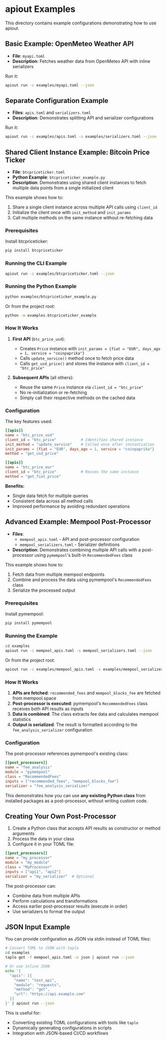 # apiout Examples

This directory contains example configurations demonstrating how to use apiout.

## Basic Example: OpenMeteo Weather API

- **File**: `myapi.toml`
- **Description**: Fetches weather data from OpenMeteo API with inline serializers

Run it:

```bash
apiout run -c examples/myapi.toml --json
```

## Separate Configuration Example

- **Files**: `apis.toml` and `serializers.toml`
- **Description**: Demonstrates splitting API and serializer configurations

Run it:

```bash
apiout run -c examples/apis.toml -s examples/serializers.toml --json
```

## Shared Client Instance Example: Bitcoin Price Ticker

- **File**: `btcpriceticker.toml`
- **Python Example**: `btcpriceticker_example.py`
- **Description**: Demonstrates using shared client instances to fetch multiple data
  points from a single initialized client

This example shows how to:

1. Share a single client instance across multiple API calls using `client_id`
2. Initialize the client once with `init_method` and `init_params`
3. Call multiple methods on the same instance without re-fetching data

### Prerequisites

Install btcpriceticker:

```bash
pip install btcpriceticker
```

### Running the CLI Example

```bash
apiout run -c examples/btcpriceticker.toml --json
```

### Running the Python Example

```bash
python examples/btcpriceticker_example.py
```

Or from the project root:

```bash
python -m examples.btcpriceticker_example
```

### How It Works

1. **First API** (`btc_price_usd`):

   - Creates `Price` instance with
     `init_params = {fiat = "EUR", days_ago = 1, service = "coinpaprika"}`
   - Calls `update_service()` method once to fetch price data
   - Calls `get_usd_price()` and stores the instance with `client_id = "btc_price"`

2. **Subsequent APIs** (all others):
   - Reuse the same `Price` instance via `client_id = "btc_price"`
   - No re-initialization or re-fetching
   - Simply call their respective methods on the cached data

### Configuration

The key features used:

```toml
[[apis]]
name = "btc_price_usd"
client_id = "btc_price"           # Identifies shared instance
init_method = "update_service"    # Called once after instantiation
init_params = {fiat = "EUR", days_ago = 1, service = "coinpaprika"}
method = "get_usd_price"

[[apis]]
name = "btc_price_eur"
client_id = "btc_price"           # Reuses the same instance
method = "get_fiat_price"
```

**Benefits:**

- Single data fetch for multiple queries
- Consistent data across all method calls
- Improved performance by avoiding redundant operations

## Advanced Example: Mempool Post-Processor

- **Files**:
  - `mempool_apis.toml` - API and post-processor configuration
  - `mempool_serializers.toml` - Serializer definitions
- **Description**: Demonstrates combining multiple API calls with a post-processor using
  `pymempool`'s built-in `RecommendedFees` class

This example shows how to:

1. Fetch data from multiple mempool endpoints
2. Combine and process the data using pymempool's `RecommendedFees` class
3. Serialize the processed output

### Prerequisites

Install pymempool:

```bash
pip install pymempool
```

### Running the Example

```bash
cd examples
apiout run -c mempool_apis.toml -s mempool_serializers.toml --json
```

Or from the project root:

```bash
apiout run -c examples/mempool_apis.toml -s examples/mempool_serializers.toml --json
```

### How It Works

1. **APIs are fetched**: `recommended_fees` and `mempool_blocks_fee` are fetched from
   mempool.space
2. **Post-processor is executed**: pymempool's `RecommendedFees` class receives both API
   results as inputs
3. **Data is combined**: The class extracts fee data and calculates mempool statistics
4. **Output is serialized**: The result is formatted according to the
   `fee_analysis_serializer` configuration

### Configuration

The post-processor references pymempool's existing class:

```toml
[[post_processors]]
name = "fee_analysis"
module = "pymempool"
class = "RecommendedFees"
inputs = ["recommended_fees", "mempool_blocks_fee"]
serializer = "fee_analysis_serializer"
```

This demonstrates how you can use **any existing Python class** from installed packages
as a post-processor, without writing custom code.

## Creating Your Own Post-Processor

1. Create a Python class that accepts API results as constructor or method arguments
2. Process the data in your class
3. Configure it in your TOML file:

```toml
[[post_processors]]
name = "my_processor"
module = "my_module"
class = "MyProcessor"
inputs = ["api1", "api2"]
serializer = "my_serializer"  # Optional
```

The post-processor can:

- Combine data from multiple APIs
- Perform calculations and transformations
- Access earlier post-processor results (execute in order)
- Use serializers to format the output

## JSON Input Example

You can provide configuration as JSON via stdin instead of TOML files:

```bash
# Convert TOML to JSON with taplo
cd examples
taplo get -f mempool_apis.toml -o json | apiout run --json

# Or use inline JSON
echo '{
  "apis": [{
    "name": "test_api",
    "module": "requests",
    "method": "get",
    "url": "https://api.example.com"
  }]
}' | apiout run --json
```

This is useful for:

- Converting existing TOML configurations with tools like `taplo`
- Dynamically generating configurations in scripts
- Integration with JSON-based CI/CD workflows
